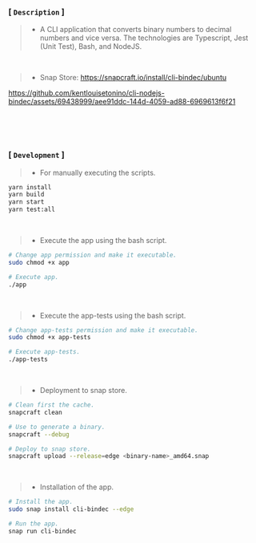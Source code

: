 ### [ `Description` ]
> - A CLI application that converts binary numbers to decimal numbers and vice versa. 
    The technologies are Typescript, Jest (Unit Test), Bash, and NodeJS.

<br />

> - Snap Store: https://snapcraft.io/install/cli-bindec/ubuntu

https://github.com/kentlouisetonino/cli-nodejs-bindec/assets/69438999/aee91ddc-144d-4059-ad88-6969613f6f21

<br />
<br />
<br />



### [ `Development` ]
> - For manually executing the scripts.
```bash
yarn install
yarn build
yarn start
yarn test:all
```

<br />

> - Execute the app using the bash script.
```bash
# Change app permission and make it executable.
sudo chmod +x app

# Execute app.
./app
```

<br />

> - Execute the app-tests using the bash script.
```bash
# Change app-tests permission and make it executable.
sudo chmod +x app-tests

# Execute app-tests.
./app-tests
```

<br />

> - Deployment to snap store.
```bash
# Clean first the cache.
snapcraft clean

# Use to generate a binary.
snapcraft --debug

# Deploy to snap store.
snapcraft upload --release=edge <binary-name>_amd64.snap
```

<br />

> - Installation of the app.
```bash
# Install the app.
sudo snap install cli-bindec --edge

# Run the app.
snap run cli-bindec
```

